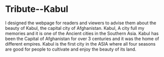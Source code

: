 # Tribute--Kabul
I designed the webpage for readers and viewers to advise them about the beauty of Kabul, the capital city of Afghanistan.
Kabul, A city full my memories and it is one of the Ancient cities in the Southern Asia. 
Kabul has been the Capital of Afghanistan for over 3 centuries and it was the home of different empires. 
Kabul is the first city in the ASIA where all four seasons are good for people to cultivate and enjoy the beauty of its land.
